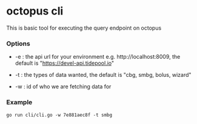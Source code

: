 octopus cli
===========

This is basic tool for executing the query endpoint on octopus

### Options

* -e : the api url for your environment e.g. http://localhost:8009, the default is "https://devel-api.tidepool.io"

* -t : the types of data wanted, the default is "cbg, smbg, bolus, wizard"

* -w : id of who we are fetching data for

### Example

```
go run cli/cli.go -w 7e881aec8f -t smbg
```
